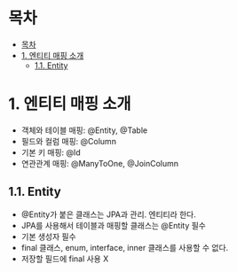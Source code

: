 # 목차
- [목차](#목차)
- [1. 엔티티 매핑 소개](#1-엔티티-매핑-소개)
  - [1.1. Entity](#11-entity)

# 1. 엔티티 매핑 소개
- 객체와 테이블 매핑: @Entity, @Table
- 필드와 컬럼 매핑: @Column
- 기본 키 매핑: @Id
- 연관관계 매핑: @ManyToOne, @JoinColumn

## 1.1. Entity
- @Entity가 붙은 클래스는 JPA과 관리. 엔티티라 한다.
- JPA를 사용해서 테이블과 매핑할 클래스는 @Entity 필수
- 기본 생성자 필수
- final 클래스, enum, interface, inner 클래스를 사용할 수 없다.
- 저장할 필드에 final 사용 X
